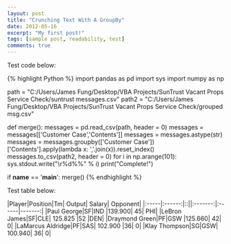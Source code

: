 ```yaml
---
layout: post
title: "Crunching Text With A GroupBy"
date: 2012-05-16
excerpt: "My first post!"
tags: [sample post, readability, test]
comments: true
---
```


Test code below:

{% highlight Python %}
import pandas as pd
import sys
import numpy as np

path = "C:/Users/James Fung/Desktop/VBA Projects/SunTrust Vacant Props Service Check/suntrust messages.csv"
path2 = "C:/Users/James Fung/Desktop/VBA Projects/SunTrust Vacant Props Service Check/grouped msg.csv"

def merge():
    messages = pd.read_csv(path, header = 0)
    messages = messages[['Customer Case','Contents']]
    messages = messages.astype(str)
    messages = messages.groupby(['Customer Case'])['Contents'].apply(lambda x: ','.join(x)).reset_index()
    messages.to_csv(path2, header = 0)
    for i in np.arange(101):
        sys.stdout.write("\r%d%%" % i)
    print("Complete!")

if __name__ == '__main__':
    merge()
{% endhighlight %}

Test table below:

|Player|Position|Tm|	Output|	Salary|	Opponent|
|:-----|:------:|::||:-------:|:------|-------:|
|Paul George|SF|IND	|139.900|	45|	PHI|
|LeBron James|SF|CLE|	125.825	|52	|DEN|
|Draymond Green|PF|GSW	|125.660|	42|	0|
|LaMarcus Aldridge|PF|SAS|	102.900	|36|	0|
|Klay Thompson|SG|GSW|	100.940|	36|	0|
